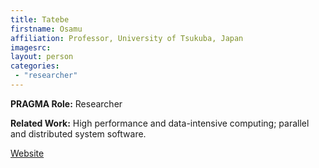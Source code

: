 ```yaml
---
title: Tatebe
firstname: Osamu
affiliation: Professor, University of Tsukuba, Japan
imagesrc: 
layout: person
categories:
 - "researcher"
---
```


**PRAGMA Role:** Researcher

**Related Work:** High performance and data-intensive computing; parallel and distributed system software.

[Website][1]

[1]: http://www.hpcs.cs.tsukuba.ac.jp/~tatebe/
